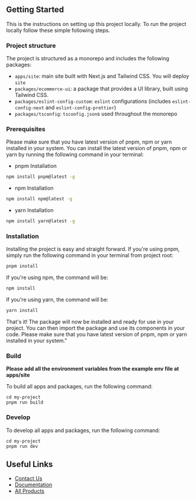 ## Getting Started

This is the instructions on setting up this project locally.
To run the project locally follow these simple following steps.

### Project structure

The project is structured as a monorepo and includes the following packages:

- `apps/site`: main site built with Next.js and Tailwind CSS. You will deploy `site`
- `packages/ecommerce-ui`: a package that provides a UI library, built using Tailwind CSS.
- `packages/eslint-config-custom`: `eslint` configurations (includes `eslint-config-next` and `eslint-config-prettier`)
- `packages/tsconfig`: `tsconfig.json`s used throughout the monorepo

### Prerequisites

Please make sure that you have latest version of pnpm, npm or yarn installed in your system. You can install the latest version of pnpm, npm or yarn by running the following command in your terminal:

- pnpm Installation

```sh
npm install pnpm@latest -g
```

- npm Installation

```sh
npm install npm@latest -g
```

- yarn Installation

```sh
npm install yarn@latest -g
```

### Installation

Installing the project is easy and straight forward. If you're using pnpm, simply run the following command in your terminal from project root:

```sh
pnpm install
```

If you're using npm, the command will be:

```sh
npm install
```

If you're using yarn, the command will be:

```sh
yarn install
```

That's it! The package will now be installed and ready for use in your project. You can then import the package and use its components in your code. Please make sure that you have latest version of pnpm, npm or yarn installed in your system."

### Build

**Please add all the environment variables from the example env file at apps/site**

To build all apps and packages, run the following command:

```
cd my-project
pnpm run build
```

### Develop

To develop all apps and packages, run the following command:

```
cd my-project
pnpm run dev
```

## Useful Links

- [Contact Us](https://jstemplate.net/contact-us)
- [Documentation](https://docs.jstemplate.net/metashop/headless-woocommerce)
- [All Products](https://jstemplate.net)
